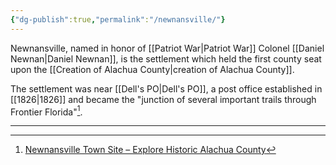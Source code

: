 ```yaml
---
{"dg-publish":true,"permalink":"/newnansville/"}
---
```



Newnansville, named in honor of [[Patriot War\|Patriot War]] Colonel [[Daniel Newnan\|Daniel Newnan]], is the settlement which held the first county seat upon the [[Creation of Alachua County\|creation of Alachua County]]. 

The settlement was near [[Dell's PO\|Dell's PO]], a post office established in [[1826\|1826]] and became the "junction of several important trails through Frontier Florida"[^1]. 


---

[^1]: [Newnansville Town Site – Explore Historic Alachua County](http://www.explorehistoricalachuacounty.com/location/newnansville-town-site/#:~:text=In%201828%2C%20the%20settlement%20near,important%20trails%20through%20frontier%20Florida.)